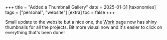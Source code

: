 +++
title = "Added a Thumbnail Gallery"
date = 2025-01-31
[taxonomies]
  tags = ["personal", "website"]
[extra]
  toc = false
+++

Small update to the website but a nice one, the [Work](@work/_index.md) page now has shiny thumbnails for all the projects. Bit more visual now and it's easier to click on everything that's been done!
<!-- more -->
